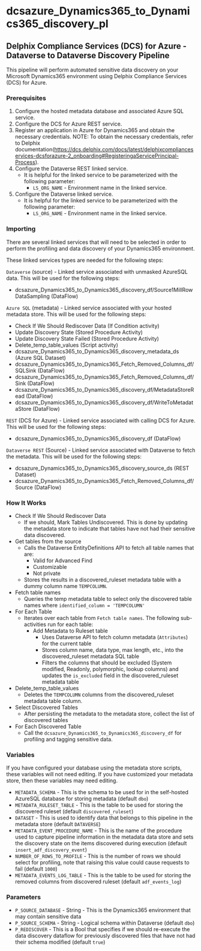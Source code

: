 # dcsazure_Dynamics365_to_Dynamics365_discovery_pl
## Delphix Compliance Services (DCS) for Azure - Dataverse to Dataverse Discovery Pipeline

This pipeline will perform automated sensitive data discovery on your Microsoft Dynamics365 environment using Delphix Compliance Services (DCS) for Azure.

### Prerequisites
1. Configure the hosted metadata database and associated Azure SQL service.
2. Configure the DCS for Azure REST service.
3. Register an application in Azure for Dynamics365 and obtain the necessary credentials. 
   NOTE: To obtain the necessary credentials, refer to Delphix documentation(https://dcs.delphix.com/docs/latest/delphixcomplianceservices-dcsforazure-2_onboarding#RegisteringaServicePrincipal-Process).
4. Configure the Dataverse REST linked service. 
   * It is helpful for the linked service to be parameterized with the following parameter:
      * `LS_ORG_NAME` - Environment name in the linked service.
5. Configure the Dataverse linked service. 
   * It is helpful for the linked service to be parameterized with the following parameter:
      * `LS_ORG_NAME` - Environment name in the linked service.

### Importing

There are several linked services that will need to be selected in order to perform the profiling and data discovery of your Dynamics365 environment.

These linked services types are needed for the following steps:

`Dataverse` (source) - Linked service associated with unmasked AzureSQL data. This will be used for the following steps:
* dcsazure_Dynamics365_to_Dynamics365_discovery_df/Source1MillRowDataSampling (DataFlow)

`Azure SQL` (metadata) - Linked service associated with your hosted metadata store. This will be used for the following steps:
* Check If We Should Rediscover Data (If Condition activity)
* Update Discovery State (Stored Procedure Activity)
* Update Discovery State Failed (Stored Procedure Activity)
* Delete_temp_table_values (Script activity)
* dcsazure_Dynamics365_to_Dynamics365_discovery_metadata_ds (Azure SQL Dataset)
* dcsazure_Dynamics365_to_Dynamics365_Fetch_Removed_Columns_df/SQLSink (DataFlow)
* dcsazure_Dynamics365_to_Dynamics365_Fetch_Removed_Columns_df/Sink (DataFlow)
* dcsazure_Dynamics365_to_Dynamics365_discovery_df/MetadataStoreRead (DataFlow)
* dcsazure_Dynamics365_to_Dynamics365_discovery_df/WriteToMetadataStore (DataFlow)

`REST` (DCS for Azure) - Linked service associated with calling DCS for Azure. This will be used for the following steps:
* dcsazure_Dynamics365_to_Dynamics365_discovery_df (DataFlow)

`Dataverse REST` (Source) - Linked service associated with Dataverse to fetch the metadata. This will be used for the following steps:
* dcsazure_Dynamics365_to_Dynamics365_discovery_source_ds (REST Dataset)
* dcsazure_Dynamics365_to_Dynamics365_Fetch_Removed_Columns_df/Source (DataFlow)

### How It Works

* Check If We Should Rediscover Data
  * If we should, Mark Tables Undiscovered. This is done by updating the metadata store to indicate that tables have not had their sensitive data discovered.
* Get tables from the source 
  * Calls the Dataverse EntityDefinitions API to fetch all table names that are:
    * Valid for Advanced Find
    * Customizable
    * Not private  
  * Stores the results in a discovered_ruleset metadata table with a dummy column name `TEMPCOLUMN`.
* Fetch table names
  * Queries the temp metadata table to select only the discovered table names where `identified_column = 'TEMPCOLUMN'`
* For Each Table  
  * Iterates over each table from `Fetch table names`. The following sub-activities run for each table:
    * Add Metadata to Ruleset table
      * Uses Dataverse API to fetch column metadata (`Attributes`) for the current table  
      * Stores column name, data type, max length, etc., into the discovered_ruleset metadata SQL table
      * Filters the columns that should be excluded (System modified, Readonly, polymorphic, lookup columns) and updates the `is_excluded` field in the discovered_ruleset metadata table
* Delete_temp_table_values
  * Deletes the `TEMPCOLUMN` columns from the discovered_ruleset metadata table column.
* Select Discovered Tables
  * After persisting the metadata to the metadata store, collect the list of discovered tables
* For Each Discovered Table
  * Call the `dcsazure_Dynamics365_to_Dynamics365_discovery_df` for profiling and tagging sensitive data.

### Variables

If you have configured your database using the metadata store scripts, these variables will not need editing. If you have customized your metadata store, then these variables may need editing.

* `METADATA_SCHEMA` - This is the schema to be used for in the self-hosted AzureSQL database for storing metadata (default `dbo`)
* `METADATA_RULESET_TABLE` - This is the table to be used for storing the discovered ruleset (default `discovered_ruleset`)
* `DATASET` - This is used to identify data that belongs to this pipeline in the metadata store (default `DATAVERSE`)
* `METADATA_EVENT_PROCEDURE_NAME` - This is the name of the procedure used to capture pipeline information in the metadata data store and sets the discovery state on the items discovered during execution (default `insert_adf_discovery_event`)
* `NUMBER_OF_ROWS_TO_PROFILE` - This is the number of rows we should select for profiling, note that raising this value could cause requests to fail (default `1000`)
* `METADATA_EVENTS_LOG_TABLE` - This is the table to be used for storing the removed columns from discovered ruleset (default `adf_events_log`)

### Parameters

* `P_SOURCE_DATABASE` - String - This is the Dynamics365 environment that may contain sensitive data
* `P_SOURCE_SCHEMA` - String - Logical schema within Dataverse (default `dbo`)
* `P_REDISCOVER` - This is a Bool that specifies if we should re-execute the data discovery dataflow for previously discovered files that have not had their schema modified (default `true`)